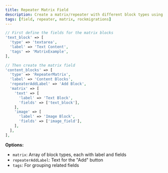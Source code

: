 ```yaml
---
title: Repeater Matrix Field
description: Create a matrix/repeater with different block types using RockMigrations
tags: [field, repeater, matrix, rockmigrations]
---
```


```php
// First define the fields for the matrix blocks
'text_block' => [
  'type' => 'textarea',
  'label' => 'Text Content',
  'tags' => 'MatrixExample',
],

// Then create the matrix field
'content_blocks' => [
  'type' => 'RepeaterMatrix',
  'label' => 'Content Blocks',
  'repeaterAddLabel' => 'Add Block',
  'matrix' => [
    'text' => [
      'label' => 'Text Block',
      'fields' => ['text_block'],
    ],
    'image' => [
      'label' => 'Image Block',
      'fields' => ['image_field'],
    ],
  ],
],
```

**Options:**
- `matrix`: Array of block types, each with label and fields
- `repeaterAddLabel`: Text for the "Add" button
- `tags`: For grouping related fields

